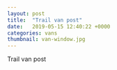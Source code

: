 ```yaml
---
layout: post
title:  "Trail van post"
date:   2019-05-15 12:40:22 +0000
categories: vans
thumbnail: van-window.jpg
---
```

Trail van post
